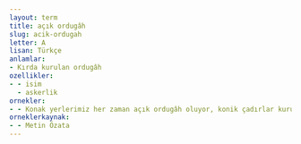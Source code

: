 ```yaml
---
layout: term
title: açık ordugâh
slug: acik-ordugah
letter: A
lisan: Türkçe
anlamlar:
- Kırda kurulan ordugâh
ozellikler:
- - isim
  - askerlik
ornekler:
- - Konak yerlerimiz her zaman açık ordugâh oluyor, konik çadırlar kuruluyor, kazanlar kaynıyor, herkeste bir faaliyet başlıyordu.
orneklerkaynak:
- - Metin Özata
---
```

